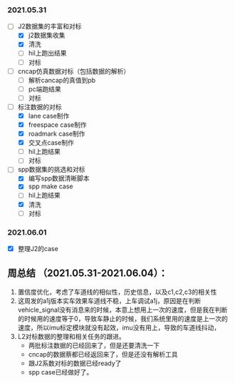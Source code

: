 
### 2021.05.31

- [ ] J2数据集的丰富和对标
  - [x] j2数据集收集
  - [x] 清洗
  - [ ] hil上跑出结果
  - [ ] 对标
- [ ] cncap仿真数据对标（包括数据的解析）
  - [ ] 解析cancap的真值到pb
  - [ ] pc端跑结果
  - [ ] 对标
- [ ] 标注数据的对标
  - [x] lane case制作
  - [x] freespace case制作
  - [x] roadmark case制作
  - [x] 交叉点case制作
  - [ ] hil上跑结果
  - [ ] 对标
- [ ] spp数据集的挑选和对标
  - [x] 编写spp数据清晰脚本
  - [x] spp make case
  - [ ] hil上跑结果
  - [x] 清洗
  - [ ] 对标

### 2021.06.01

- [x] 整理J2的case

## 周总结 （2021.05.31-2021.06.04）：
1. 置信度优化，考虑了车道线的相似性，历史信息，以及c1,c2,c3的相关性
2. 这周发的a1j版本实车效果车道线不稳，上车调试a1j，原因是在判断vehicle_signal没有消息来的时候，本意上想用上一次的速度，但是我在判断的时候用的速度等于0，导致车静止的时候，我们系统里用的速度是上一次的速度，所以imu标定模块就没有起效，imu没有用上，导致的车道线抖动，
3. L2对标数据的整理和相关任务的跟进。
   + 两批标注数据的已经回来了，但是还要清洗一下
   + cncap的数据蔡都已经返回来了，但是还没有解析工具
   + 跟J2系数对标的数据已经ready了
   + spp case已经做好了。

